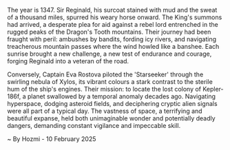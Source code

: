 
The year is 1347.  Sir Reginald, his surcoat stained with mud and the sweat of a thousand miles, spurred his weary horse onward.  The King's summons had arrived, a desperate plea for aid against a rebel lord entrenched in the rugged peaks of the Dragon's Tooth mountains.  Their journey had been fraught with peril: ambushes by bandits, fording icy rivers, and navigating treacherous mountain passes where the wind howled like a banshee.  Each sunrise brought a new challenge, a new test of endurance and courage, forging Reginald into a veteran of the road.

Conversely, Captain Eva Rostova piloted the 'Starseeker' through the swirling nebula of Xylos, its vibrant colours a stark contrast to the sterile hum of the ship's engines.  Their mission: to locate the lost colony of Kepler-186f, a planet swallowed by a temporal anomaly decades ago.  Navigating hyperspace, dodging asteroid fields, and deciphering cryptic alien signals were all part of a typical day.  The vastness of space, a terrifying and beautiful expanse, held both unimaginable wonder and potentially deadly dangers, demanding constant vigilance and impeccable skill.

~ By Hozmi - 10 February 2025
